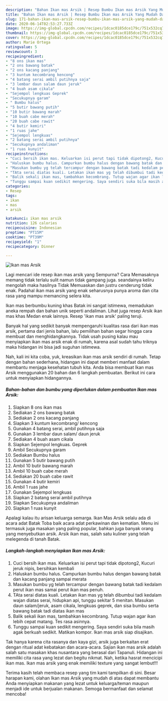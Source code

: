 ```yaml
---
description: "Bahan Ikan mas Arsik | Resep Bumbu Ikan mas Arsik Yang Mudah Dan Praktis"
title: "Bahan Ikan mas Arsik | Resep Bumbu Ikan mas Arsik Yang Mudah Dan Praktis"
slug: 171-bahan-ikan-mas-arsik-resep-bumbu-ikan-mas-arsik-yang-mudah-dan-praktis
date: 2020-06-14T02:53:27.733Z
image: https://img-global.cpcdn.com/recipes/1dcac0185dce179c/751x532cq70/ikan-mas-arsik-foto-resep-utama.jpg
thumbnail: https://img-global.cpcdn.com/recipes/1dcac0185dce179c/751x532cq70/ikan-mas-arsik-foto-resep-utama.jpg
cover: https://img-global.cpcdn.com/recipes/1dcac0185dce179c/751x532cq70/ikan-mas-arsik-foto-resep-utama.jpg
author: Marie Ortega
ratingvalue: 5
reviewcount: 3
recipeingredient:
- "8 ons ikan mas"
- "2 ons bawang batak"
- "2 ons kacang panjang"
- "3 kuntum kecombrang kencong"
- "4 batang serai ambil putihnya saja"
- "3 lembar daun salam daun jeruk"
- "4 buah asam cikala"
- "Sejempol lengkuas Geprek"
- "Secukupnya garam"
- " Bumbu halus"
- "5 butir bawang putih"
- "10 butir bawang marah"
- "10 buah cabe merah"
- "20 buah cabe rawit"
- "4 butir kemiri"
- "1 ruas jahe"
- "Sejempol lengkuas"
- "2 batang serai ambil putihnya"
- "Secukupnya andaliman"
- "1 ruas kunyit"
recipeinstructions:
- "Cuci bersih ikan mas. Keluarkan isi perut tapi tidak dipotong2, Kucuri jeruk nipis, bersihkan kembali"
- "Haluskan bumbu halus. Campurkan bumbu halus dengan bawang batak dan kacang panjang sampai merata"
- "Masukan bumbu yg telah tercampur dengan bawang batak tadi kedalam perut ikan mas samai perut ikan mas penuh."
- "TAta serai diatas kuali. Letakan ikan mas yg telah dibumbui tadi kedalam wajan diatas serai, hidupkan api, tunggu sekitar 5 menitan. Masukan daun salam/jeruk, asam cikala, lengkuas geprek, dan sisa bumbu serta bawang batak tadi diatas ikan mas"
- "Balik sekali ikan mas, tambahkan kecombrang. Tutup wajan agar ikan lebih cepat matang. Tes rasa asinnya."
- "Tunggu sampai kuan sedikit mengering. Saya sendiri suka bila masih agak berkuah sedikit. Matikan kompor. Ikan mas arsik siap disajikan."
categories:
- Resep
tags:
- ikan
- mas
- arsik

katakunci: ikan mas arsik 
nutrition: 126 calories
recipecuisine: Indonesian
preptime: "PT15M"
cooktime: "PT39M"
recipeyield: "1"
recipecategory: Dinner

---
```



![Ikan mas Arsik](https://img-global.cpcdn.com/recipes/1dcac0185dce179c/751x532cq70/ikan-mas-arsik-foto-resep-utama.jpg)

Lagi mencari ide resep ikan mas arsik yang Sempurna? Cara Memasaknya memang tidak terlalu sulit namun tidak gampang juga. seandainya keliru mengolah maka hasilnya Tidak Memuaskan dan justru cenderung tidak enak. Padahal ikan mas arsik yang enak seharusnya punya aroma dan cita rasa yang mampu memancing selera kita.

Ikan mas berbumbu kuning khas Batak ini sangat istimewa, memadukan aneka rempah dan bahan unik seperti andaliman. Lihat juga resep Arsik ikan mas khas Medan enak lainnya. Resep &#39;ikan mas arsik&#39; paling teruji.

Banyak hal yang sedikit banyak mempengaruhi kualitas rasa dari ikan mas arsik, pertama dari jenis bahan, lalu pemilihan bahan segar hingga cara membuat dan menghidangkannya. Tidak usah pusing kalau mau menyiapkan ikan mas arsik enak di rumah, karena asal sudah tahu triknya maka hidangan ini bisa jadi suguhan istimewa.


Nah, kali ini kita coba, yuk, kreasikan ikan mas arsik sendiri di rumah. Tetap dengan bahan sederhana, hidangan ini dapat memberi manfaat dalam membantu menjaga kesehatan tubuh kita. Anda bisa membuat Ikan mas Arsik menggunakan 20 bahan dan 6 langkah pembuatan. Berikut ini cara untuk menyiapkan hidangannya.

<!--inarticleads1-->

##### Bahan-bahan dan bumbu yang diperlukan dalam pembuatan Ikan mas Arsik:

1. Siapkan 8 ons ikan mas
1. Sediakan 2 ons bawang batak
1. Sediakan 2 ons kacang panjang
1. Siapkan 3 kuntum kecombrang/ kencong
1. Gunakan 4 batang serai, ambil putihnya saja
1. Gunakan 3 lembar daun salam/ daun jeruk
1. Sediakan 4 buah asam cikala
1. Siapkan Sejempol lengkuas. Geprek
1. Ambil Secukupnya garam
1. Sediakan  Bumbu halus
1. Gunakan 5 butir bawang putih
1. Ambil 10 butir bawang marah
1. Ambil 10 buah cabe merah
1. Sediakan 20 buah cabe rawit
1. Gunakan 4 butir kemiri
1. Ambil 1 ruas jahe
1. Gunakan Sejempol lengkuas
1. Siapkan 2 batang serai ambil putihnya
1. Siapkan Secukupnya andaliman
1. Siapkan 1 ruas kunyit


Apalagi kalau itu arisan keluarga semarga. Ikan Mas Arsik selalu ada di acara adat Batak Toba baik acara adat perkawinan dan kematian. Menu ini termasuk juga masakan yang paling popular, bahkan juga banyak orang yang menyebutkan arsik. Arsik ikan mas, salah satu kuliner yang telah melegenda di tanah Batak. 

<!--inarticleads2-->

##### Langkah-langkah menyiapkan Ikan mas Arsik:

1. Cuci bersih ikan mas. Keluarkan isi perut tapi tidak dipotong2, Kucuri jeruk nipis, bersihkan kembali
1. Haluskan bumbu halus. Campurkan bumbu halus dengan bawang batak dan kacang panjang sampai merata
1. Masukan bumbu yg telah tercampur dengan bawang batak tadi kedalam perut ikan mas samai perut ikan mas penuh.
1. TAta serai diatas kuali. Letakan ikan mas yg telah dibumbui tadi kedalam wajan diatas serai, hidupkan api, tunggu sekitar 5 menitan. Masukan daun salam/jeruk, asam cikala, lengkuas geprek, dan sisa bumbu serta bawang batak tadi diatas ikan mas
1. Balik sekali ikan mas, tambahkan kecombrang. Tutup wajan agar ikan lebih cepat matang. Tes rasa asinnya.
1. Tunggu sampai kuan sedikit mengering. Saya sendiri suka bila masih agak berkuah sedikit. Matikan kompor. Ikan mas arsik siap disajikan.


Tak hanya karena cita rasanya dan kaya gizi, arsik juga berkaitan erat dengan ritual adat kebatakan dan acara-acara. Sajian ikan mas arsik adalah salah satu masakan khas nusantara yang berasal dari Tapanuli. Hidangan ini memiliki cita rasa yang lezat dan begitu nikmat. Nah, ketika hasrat mencicipi ikan mas. Ikan mas arsik yang enak memiliki texture yang sangat lembut!!! 

Terima kasih telah membaca resep yang tim kami tampilkan di sini. Besar harapan kami, olahan Ikan mas Arsik yang mudah di atas dapat membantu Anda menyiapkan makanan yang lezat untuk keluarga/teman maupun menjadi ide untuk berjualan makanan. Semoga bermanfaat dan selamat mencoba!
